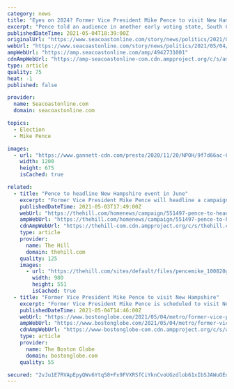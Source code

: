 ```yaml
---
category: news
title: "Eyes on 2024? Former Vice President Mike Pence to visit New Hampshire"
excerpt: "Pence told an audience in another early voting state, South Carolina, that he will spend the coming months \"pushing back on the liberal agenda.\""
publishedDateTime: 2021-05-04T18:39:00Z
originalUrl: "https://www.seacoastonline.com/story/news/politics/2021/05/04/former-vice-president-mike-pence-visit-new-hampshire-2024/4942731001/"
webUrl: "https://www.seacoastonline.com/story/news/politics/2021/05/04/former-vice-president-mike-pence-visit-new-hampshire-2024/4942731001/"
ampWebUrl: "https://amp.seacoastonline.com/amp/4942731001"
cdnAmpWebUrl: "https://amp-seacoastonline-com.cdn.ampproject.org/c/s/amp.seacoastonline.com/amp/4942731001"
type: article
quality: 75
heat: -1
published: false

provider:
  name: Seacoastonline.com
  domain: seacoastonline.com

topics:
  - Election
  - Mike Pence

images:
  - url: "https://www.gannett-cdn.com/presto/2020/11/20/NPOH/9f7d66ac-6847-4af7-8c14-94a076c98ab9-RB-Oct-Pease_Pence.jpg?auto=webp&crop=2820,1587,x0,y94&format=pjpg&width=1200"
    width: 1200
    height: 675
    isCached: true

related:
  - title: "Pence to headline New Hampshire event in June"
    excerpt: "Former Vice President Mike Pence will headline a campaign event in New Hampshire next month, fueling speculation that he may run for the White House."
    publishedDateTime: 2021-05-03T17:49:00Z
    webUrl: "https://thehill.com/homenews/campaign/551497-pence-to-headline-new-hampshire-event-in-june"
    ampWebUrl: "https://thehill.com/homenews/campaign/551497-pence-to-headline-new-hampshire-event-in-june?amp"
    cdnAmpWebUrl: "https://thehill-com.cdn.ampproject.org/c/s/thehill.com/homenews/campaign/551497-pence-to-headline-new-hampshire-event-in-june?amp"
    type: article
    provider:
      name: The Hill
      domain: thehill.com
    quality: 125
    images:
      - url: "https://thehill.com/sites/default/files/pencemike_100820getty.jpg"
        width: 980
        height: 551
        isCached: true
  - title: "Former Vice President Mike Pence to visit New Hampshire"
    excerpt: "Former Vice President Mike Pence is scheduled to visit New Hampshire in June, his first trip to the first-in-the nation presidential primary state since the 2020 general election campaign."
    publishedDateTime: 2021-05-04T14:46:00Z
    webUrl: "https://www.bostonglobe.com/2021/05/04/metro/former-vice-president-mike-pence-visit-new-hampshire/"
    ampWebUrl: "https://www.bostonglobe.com/2021/05/04/metro/former-vice-president-mike-pence-visit-new-hampshire/?outputType=amp"
    cdnAmpWebUrl: "https://www-bostonglobe-com.cdn.ampproject.org/c/s/www.bostonglobe.com/2021/05/04/metro/former-vice-president-mike-pence-visit-new-hampshire/?outputType=amp"
    type: article
    provider:
      name: The Boston Globe
      domain: bostonglobe.com
    quality: 55

secured: "2vJu1E7RVApEpyQWv6Ytq58+Fx9FVXRSfCiYknCvoUGzdlob61xIbSJAWuOEorPiVdPR01+6atNgSmbmtD9hvHJf69R+Er1nW9lvEgKn1KgmJoOFHEw2tS1tuD3QtFaPnkE4CcX0brRPNyo8gFImIY2bD2whEwAtrV3PGBzrBhoIJu8aBgo9PoEnZtl7FKagYm+4cGanhM+CzP8eSgzxvn8BkWGaoUnv/YuzBRjGgrwmXyYQ6S2ujNqVilDm72RkpX5E/LfP9p/fIeNTl/q3nXE2f+ja07RY1y0aJwXE/vCS7eTImdmXPbAJQaa+bv2dGQ/jYzVR9BAFsrrTvvjGiy28U/vmSEhVhIAEUKJFDlM=;H9xtv7xqY136vXI4xK6xJQ=="
---
```


